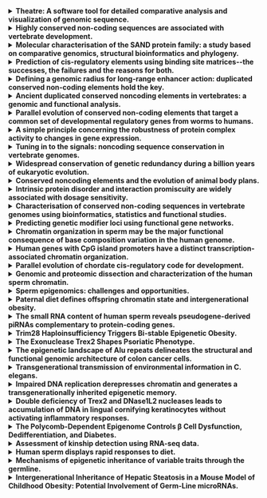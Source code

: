 <details>
<summary><strong>Theatre: A software tool for detailed comparative analysis and visualization of  genomic sequence.</strong></summary>

<br>

**Autores:**<br> Edwards YJ, Carver TJ, Vavouri T, Frith M, Bishop MJ, Elgar G

<br><br>

**Enlaces:**<br>
<a href="https://doi.org/10.1093/nar/gkg501" target="_blank">DOI</a> | <a href="https://pubmed.ncbi.nlm.nih.gov/12824356/" target="_blank">PubMed</a>

<br><br>

**Resumen:**<br> Theatre is a web-based computing system designed for the comparative analysis of  genomic sequences, especially with respect to motifs likely to be involved in the  regulation of gene expression. Theatre is an interface to commonly used sequence  analysis tools and biological sequence databases to determine or predict the  positions of coding regions, repetitive sequences and transcription factor  binding sites in families of DNA sequences. The information is displayed in a  manner that can be easily understood and can reveal patterns that might not  otherwise have been noticed. In addition to web-based output, Theatre can produce  publication quality colour hardcopies showing predicted features in aligned  genomic sequences. A case study using the p53 promoter region of four mammalian  species and two fish species is described. Unlike the mammalian sequences the  promoter regions in fish have not been previously predicted or characterized and  we report the differences in the p53 promoter region of four mammals and that  predicted for two fish species. Theatre can be accessed at  http://www.hgmp.mrc.ac.uk/Registered/Webapp/theatre/.

<br><br>

</details>
<details>
<summary><strong>Highly conserved non-coding sequences are associated with vertebrate development.</strong></summary>

<br>

**Autores:**<br> Woolfe A, Goodson M, Goode DK, Snell P, McEwen GK, Vavouri T, Smith SF, North P, Callaway H, Kelly K, Walter K, Abnizova I, Gilks W, Edwards YJ, Cooke JE, Elgar G

<br><br>

**Enlaces:**<br>
<a href="https://doi.org/10.1371/journal.pbio.0030007" target="_blank">DOI</a> | <a href="https://pubmed.ncbi.nlm.nih.gov/15630479/" target="_blank">PubMed</a>

<br><br>

**Resumen:**<br> In addition to protein coding sequence, the human genome contains a significant  amount of regulatory DNA, the identification of which is proving somewhat  recalcitrant to both in silico and functional methods. An approach that has been  used with some success is comparative sequence analysis, whereby equivalent  genomic regions from different organisms are compared in order to identify both  similarities and differences. In general, similarities in sequence between highly  divergent organisms imply functional constraint. We have used a whole-genome  comparison between humans and the pufferfish, Fugu rubripes, to identify nearly  1,400 highly conserved non-coding sequences. Given the evolutionary divergence  between these species, it is likely that these sequences are found in, and  furthermore are essential to, all vertebrates. Most, and possibly all, of these  sequences are located in and around genes that act as developmental regulators.  Some of these sequences are over 90% identical across more than 500 bases, being  more highly conserved than coding sequence between these two species. Despite  this, we cannot find any similar sequences in invertebrate genomes. In order to  begin to functionally test this set of sequences, we have used a rapid in vivo  assay system using zebrafish embryos that allows tissue-specific enhancer  activity to be identified. Functional data is presented for highly conserved  non-coding sequences associated with four unrelated developmental regulators  (SOX21, PAX6, HLXB9, and SHH), in order to demonstrate the suitability of this  screen to a wide range of genes and expression patterns. Of 25 sequence elements  tested around these four genes, 23 show significant enhancer activity in one or  more tissues. We have identified a set of non-coding sequences that are highly  conserved throughout vertebrates. They are found in clusters across the human  genome, principally around genes that are implicated in the regulation of  development, including many transcription factors. These highly conserved  non-coding sequences are likely to form part of the genomic circuitry that  uniquely defines vertebrate development.

<br><br>

</details>
<details>
<summary><strong>Molecular characterisation of the SAND protein family: a study based on  comparative genomics, structural bioinformatics and phylogeny.</strong></summary>

<br>

**Autores:**<br> Cottage A, Mullan L, Portela MB, Hellen E, Carver T, Patel S, Vavouri T, Elgar G, Edwards YJ

<br><br>

**Enlaces:**<br>
<a href="https://pubmed.ncbi.nlm.nih.gov/15647795/" target="_blank">PubMed</a>

<br><br>

**Resumen:**<br> The activities of vertebrate lysosomes are critical to many essential cellular  processes. The yeast vacuole is analogous to the mammalian lysosome and is used  as a tool to gain insights into vesicle mediated vacuolar/lysosome transport. The  protein SAND, which does not contain a SAND domain (PFAM accession number  PF01342), has recently been shown to function at the tethering/docking stage of  vacuole fusion as a critical component of the vacuole SNARE complex. In this  publication we have identified SAND in diverse eukaryotes, from single celled  organisms such as the yeasts to complex multi-cellular chordates such as mammals.  We have demonstrated subfamily divisions in the SAND proteins and show that in  vertebrates, a duplication event gave rise to two SAND sequences. This  duplication appears to have occurred during early vertebrate evolution and  conceivably with the evolution of lysosomes. Using bioinformatics we predict a  secondary structure, solvent accessibility profile and protein fold for the SAND  proteins and determine conserved sequence motifs, present in all SAND proteins  and those that are specific to subsets. A comprehensive evaluation of yeast and  human functional studies in conjunction with our in silico analysis has  identified potential roles for some of these motifs.

<br><br>

</details>
<details>
<summary><strong>Prediction of cis-regulatory elements using binding site matrices--the successes,  the failures and the reasons for both.</strong></summary>

<br>

**Autores:**<br> Vavouri T, Elgar G

<br><br>

**Enlaces:**<br>
<a href="https://doi.org/10.1016/j.gde.2005.05.002" target="_blank">DOI</a> | <a href="https://pubmed.ncbi.nlm.nih.gov/15950456/" target="_blank">PubMed</a>

<br><br>

**Resumen:**<br> Protein-DNA interactions control many aspects of animal development and cellular  responses to the environment. Although profiling of individual transcription  factor binding sites is not a reliable guide for predicting the position of  cis-regulatory elements in large genomes, modelling the evolution and the  organization of regulatory elements has provided enough information to make some  successful predictions. For vertebrate genomes, the field is limited by the lack  of sufficient experimental data upon which to build reliable models. Nonetheless,  a combination of experimental, computational and comparative data is likely to  reveal aspects of complex regulatory networks in vertebrates, just as it has  already done for simple eukaryotic genomes.

<br><br>

</details>
<details>
<summary><strong>Defining a genomic radius for long-range enhancer action: duplicated conserved  non-coding elements hold the key.</strong></summary>

<br>

**Autores:**<br> Vavouri T, McEwen GK, Woolfe A, Gilks WR, Elgar G

<br><br>

**Enlaces:**<br>
<a href="https://doi.org/10.1016/j.tig.2005.10.005" target="_blank">DOI</a> | <a href="https://pubmed.ncbi.nlm.nih.gov/16290136/" target="_blank">PubMed</a>

<br><br>

**Resumen:**<br> Many conserved non-coding elements (CNEs) in vertebrate genomes have been shown  to function as tissue-specific enhancers. However, the target genes of most CNEs  are unknown. Here we show that the target genes of duplicated CNEs can be  predicted by considering their neighbouring paralogous genes. This enables us to  provide the first systematic estimate of the genomic range for distal  cis-regulatory interactions in the human genome: half of CNEs are >250 kb away  from their associated gene.

<br><br>

</details>
<details>
<summary><strong>Ancient duplicated conserved noncoding elements in vertebrates: a genomic and  functional analysis.</strong></summary>

<br>

**Autores:**<br> McEwen GK, Woolfe A, Goode D, Vavouri T, Callaway H, Elgar G

<br><br>

**Enlaces:**<br>
<a href="https://doi.org/10.1101/gr.4143406" target="_blank">DOI</a> | <a href="https://pubmed.ncbi.nlm.nih.gov/16533910/" target="_blank">PubMed</a>

<br><br>

**Resumen:**<br> Fish-mammal genomic comparisons have proved powerful in identifying conserved  noncoding elements likely to be cis-regulatory in nature, and the majority of  those tested in vivo have been shown to act as tissue-specific enhancers  associated with genes involved in transcriptional regulation of development.  Although most of these elements share little sequence identity to each other, a  small number are remarkably similar and appear to be the product of duplication  events. Here, we searched for duplicated conserved noncoding elements in the  human genome, using comparisons with Fugu to select putative cis-regulatory  sequences. We identified 124 families of duplicated elements, each containing  between two and five members, that are highly conserved within and between  vertebrate genomes. In 74% of cases, we were able to assign a specific set of  paralogous genes with annotation relating to transcriptional regulation and/or  development to each family, thus removing much of the ambiguity in identifying  associated genes. We find that duplicate elements have the potential to  up-regulate reporter gene expression in a tissue-specific manner and that  expression domains often overlap, but are not necessarily identical, between  family members. Over two thirds of the families are conserved in duplicate in  fish and appear to predate the large-scale duplication events thought to have  occurred at the origin of vertebrates. We propose a model whereby gene  duplication and the evolution of cis-regulatory elements can be considered in the  context of increased morphological diversity and the emergence of the modern  vertebrate body plan.

<br><br>

</details>
<details>
<summary><strong>Parallel evolution of conserved non-coding elements that target a common set of  developmental regulatory genes from worms to humans.</strong></summary>

<br>

**Autores:**<br> Vavouri T, Walter K, Gilks WR, Lehner B, Elgar G

<br><br>

**Enlaces:**<br>
<a href="https://doi.org/10.1186/gb-2007-8-2-r15" target="_blank">DOI</a> | <a href="https://pubmed.ncbi.nlm.nih.gov/17274809/" target="_blank">PubMed</a>

<br><br>

**Resumen:**<br> BACKGROUND: The human genome contains thousands of non-coding sequences that are  often more conserved between vertebrate species than protein-coding exons. These  highly conserved non-coding elements (CNEs) are associated with genes that  coordinate development, and have been proposed to act as transcriptional  enhancers. Despite their extreme sequence conservation in vertebrates, sequences  homologous to CNEs have not been identified in invertebrates. RESULTS: Here we  report that nematode genomes contain an alternative set of CNEs that share  sequence characteristics, but not identity, with their vertebrate counterparts.  CNEs thus represent a very unusual class of sequences that are extremely  conserved within specific animal lineages yet are highly divergent between  lineages. Nematode CNEs are also associated with developmental regulatory genes,  and include well-characterized enhancers and transcription factor binding sites,  supporting the proposed function of CNEs as cis-regulatory elements. Most  remarkably, 40 of 156 human CNE-associated genes with invertebrate orthologs are  also associated with CNEs in both worms and flies. CONCLUSION: A core set of  genes that regulate development is associated with CNEs across three animal  groups (worms, flies and vertebrates). We propose that these CNEs reflect the  parallel evolution of alternative enhancers for a common set of developmental  regulatory genes in different animal groups. This 're-wiring' of gene regulatory  networks containing key developmental coordinators was probably a driving force  during the evolution of animal body plans. CNEs may, therefore, represent the  genomic traces of these 'hard-wired' core gene regulatory networks that specify  the development of each alternative animal body plan.

<br><br>

</details>
<details>
<summary><strong>A simple principle concerning the robustness of protein complex activity to  changes in gene expression.</strong></summary>

<br>

**Autores:**<br> Semple JI, Vavouri T, Lehner B

<br><br>

**Enlaces:**<br>
<a href="https://doi.org/10.1186/1752-0509-2-1" target="_blank">DOI</a> | <a href="https://pubmed.ncbi.nlm.nih.gov/18171472/" target="_blank">PubMed</a>

<br><br>

**Resumen:**<br> BACKGROUND: The functions of a eukaryotic cell are largely performed by  multi-subunit protein complexes that act as molecular machines or information  processing modules in cellular networks. An important problem in systems biology  is to understand how, in general, these molecular machines respond to  perturbations. RESULTS: In yeast, genes that inhibit growth when their expression  is reduced are strongly enriched amongst the subunits of multi-subunit protein  complexes. This applies to both the core and peripheral subunits of protein  complexes, and the subunits of each complex normally have the same  loss-of-function phenotypes. In contrast, genes that inhibit growth when their  expression is increased are not enriched amongst the core or peripheral subunits  of protein complexes, and the behaviour of one subunit of a complex is not  predictive for the other subunits with respect to over-expression phenotypes.  CONCLUSION: We propose the principle that the overall activity of a protein  complex is in general robust to an increase, but not to a decrease in the  expression of its subunits. This means that whereas phenotypes resulting from a  decrease in gene expression can be predicted because they cluster on networks of  protein complexes, over-expression phenotypes cannot be predicted in this way. We  discuss the implications of these findings for understanding how cells are  regulated, how they evolve, and how genetic perturbations connect to disease in  humans.

<br><br>

</details>
<details>
<summary><strong>Tuning in to the signals: noncoding sequence conservation in vertebrate genomes.</strong></summary>

<br>

**Autores:**<br> Elgar G, Vavouri T

<br><br>

**Enlaces:**<br>
<a href="https://doi.org/10.1016/j.tig.2008.04.005" target="_blank">DOI</a> | <a href="https://pubmed.ncbi.nlm.nih.gov/18514361/" target="_blank">PubMed</a>

<br><br>

**Resumen:**<br> Aligning and comparing genomic sequences enables the identification of conserved  sequence signatures and can enrich for coding and noncoding functional regions.  In vertebrates, the comparison of human and rodent genomes and the comparison of  evolutionarily distant genomes, such as human and pufferfish, have identified  specific sets of 'ultraconserved' sequence elements associated with the control  of early development. However, is this just the tip of a 'conservation iceberg'  or do these sequences represent a specific class of regulatory element? Studies  on the zebrafish phox2b gene region and the ENCODE project suggest that many  regulatory elements are not highly conserved, posing intriguing questions about  the relationship between noncoding sequence conservation and function and the  evolution of regulatory sequences.

<br><br>

</details>
<details>
<summary><strong>Widespread conservation of genetic redundancy during a billion years of  eukaryotic evolution.</strong></summary>

<br>

**Autores:**<br> Vavouri T, Semple JI, Lehner B

<br><br>

**Enlaces:**<br>
<a href="https://doi.org/10.1016/j.tig.2008.08.005" target="_blank">DOI</a> | <a href="https://pubmed.ncbi.nlm.nih.gov/18786741/" target="_blank">PubMed</a>

<br><br>

**Resumen:**<br> Genetic redundancy means that two genes can perform the same function. Using a  comprehensive phylogenetic analysis, we show here in both Saccharomyces  cerevisiae and Caenorhabditis elegans that genetic redundancy is not just a  transient consequence of gene duplication, but is often an evolutionary stable  state. In multiple examples, genes have retained redundant functions since the  divergence of the animal, plant and fungi kingdoms over a billion years ago. The  stable conservation of genetic redundancy contrasts with the more rapid evolution  of genetic interactions between unrelated genes and can be explained by  theoretical models including a 'piggyback' mechanism in which overlapping  redundant functions are co-selected with nonredundant ones.

<br><br>

</details>
<details>
<summary><strong>Conserved noncoding elements and the evolution of animal body plans.</strong></summary>

<br>

**Autores:**<br> Vavouri T, Lehner B

<br><br>

**Enlaces:**<br>
<a href="https://doi.org/10.1002/bies.200900014" target="_blank">DOI</a> | <a href="https://pubmed.ncbi.nlm.nih.gov/19492354/" target="_blank">PubMed</a>

<br><br>

**Resumen:**<br> The genomes of vertebrates, flies, and nematodes contain highly conserved  noncoding elements (CNEs). CNEs cluster around genes that regulate development,  and where tested, they can act as transcriptional enhancers. Within an animal  group CNEs are the most conserved sequences but between groups they are normally  diverged beyond recognition. Alternative CNEs are, however, associated with an  overlapping set of genes that control development in all animals. Here, we  discuss the evidence that CNEs are part of the core gene regulatory networks  (GRNs) that specify alternative animal body plans. The major animal groups arose  >550 million years ago. We propose that the cis-regulatory inputs identified by  CNEs arose during the "re-wiring" of regulatory interactions that occurred during  early animal evolution. Consequently, different animal groups, with different  core GRNs, contain alternative sets of CNEs. Due to the subsequent stability of  animal body plans, these core regulatory sequences have been evolving in parallel  under strong purifying selection in different animal groups.

<br><br>

</details>
<details>
<summary><strong>Intrinsic protein disorder and interaction promiscuity are widely associated with  dosage sensitivity.</strong></summary>

<br>

**Autores:**<br> Vavouri T, Semple JI, Garcia-Verdugo R, Lehner B

<br><br>

**Enlaces:**<br>
<a href="https://doi.org/10.1016/j.cell.2009.04.029" target="_blank">DOI</a> | <a href="https://pubmed.ncbi.nlm.nih.gov/19596244/" target="_blank">PubMed</a>

<br><br>

**Resumen:**<br> Why are genes harmful when they are overexpressed? By testing possible causes of  overexpression phenotypes in yeast, we identify intrinsic protein disorder as an  important determinant of dosage sensitivity. Disordered regions are prone to make  promiscuous molecular interactions when their concentration is increased, and we  demonstrate that this is the likely cause of pathology when genes are  overexpressed. We validate our findings in two animals, Drosophila melanogaster  and Caenorhabditis elegans. In mice and humans the same properties are strongly  associated with dosage-sensitive oncogenes, such that mass-action-driven  molecular interactions may be a frequent cause of cancer. Dosage-sensitive genes  are tightly regulated at the transcriptional, RNA, and protein levels, which may  serve to prevent harmful increases in protein concentration under physiological  conditions. Mass-action-driven interaction promiscuity is a single theoretical  framework that can be used to understand, predict, and possibly treat the effects  of increased gene expression in evolution and disease.

<br><br>

</details>
<details>
<summary><strong>Characterisation of conserved non-coding sequences in vertebrate genomes using  bioinformatics, statistics and functional studies.</strong></summary>

<br>

**Autores:**<br> Edwards YJ, Walter K, McEwen G, Vavouri T, Kelly KA, Abnizova I, Woolfe A, Goode DK, Goodson M, North P, Snell P, Callaway H, Smith SF, Gilks WR, Cooke JE, Elgar G

<br><br>

**Enlaces:**<br>
<a href="https://doi.org/10.1016/j.cbd.2005.03.001" target="_blank">DOI</a> | <a href="https://pubmed.ncbi.nlm.nih.gov/20483234/" target="_blank">PubMed</a>

<br><br>

**Resumen:**<br> We recently identified approximately 1400 conserved non-coding elements (CNEs)  shared by the genomes of fugu (Takifugu rubripes) and human that appear to be  associated with developmental regulation in vertebrates [Woolfe, A., Goodson, M.,  Goode, D.K., Snell, P., McEwen, G.K., Vavouri, T., Smith, S.F., North, P.,  Callaway, H., Kelly, K., Walter, K., Abnizova, I., Gilks, W., Edwards, Y.J.K.,  Cooke, J.E., Elgar, G., 2005. Highly conserved non-coding sequences are  associated with vertebrate development. PLoS Biol. 3 (1), e7]. This study  encompassed a multi-disciplinary approach using bioinformatics, statistical  methods and functional assays to identify and characterise the CNEs. Using an in  vivo enhancer assay, over 90% of tested CNEs up-regulate tissue-specific GFP  expression. Here we review our group's research in the field of characterising  non-coding sequences conserved in vertebrates. We take this opportunity to  discuss our research in progress and present some results of new and additional  analyses. These include a phylogenomics analysis of CNEs, sequence conservation  patterns in vertebrate CNEs and the distribution of human SNPs in the CNEs. We  highlight the usefulness of the CNE dataset to help correlate genetic variation  in health and disease. We also discuss the functional analysis using the enhancer  assay and the enrichment of predicted transcription factor binding sites for two  CNEs. Public access to the CNEs plus annotation is now possible and is described.  The content of this review was presented by Dr. Y.J.K. Edwards at the TODAI  International Symposium on Functional Genomics of the Pufferfish, Tokyo, Japan,  3-6 November 2004.

<br><br>

</details>
<details>
<summary><strong>Predicting genetic modifier loci using functional gene networks.</strong></summary>

<br>

**Autores:**<br> Lee I, Lehner B, Vavouri T, Shin J, Fraser AG, Marcotte EM

<br><br>

**Enlaces:**<br>
<a href="https://doi.org/10.1101/gr.102749.109" target="_blank">DOI</a> | <a href="https://pubmed.ncbi.nlm.nih.gov/20538624/" target="_blank">PubMed</a>

<br><br>

**Resumen:**<br> Most phenotypes are genetically complex, with contributions from mutations in  many different genes. Mutations in more than one gene can combine synergistically  to cause phenotypic change, and systematic studies in model organisms show that  these genetic interactions are pervasive. However, in human association studies  such nonadditive genetic interactions are very difficult to identify because of a  lack of statistical power--simply put, the number of potential interactions is  too vast. One approach to resolve this is to predict candidate modifier  interactions between loci, and then to specifically test these for associations  with the phenotype. Here, we describe a general method for predicting genetic  interactions based on the use of integrated functional gene networks. We show  that in both Saccharomyces cerevisiae and Caenorhabditis elegans a single  high-coverage, high-quality functional network can successfully predict genetic  modifiers for the majority of genes. For C. elegans we also describe the  construction of a new, improved, and expanded functional network, WormNet 2.  Using this network we demonstrate how it is possible to rapidly expand the number  of modifier loci known for a gene, predicting and validating new genetic  interactions for each of three signal transduction genes. We propose that this  approach, termed network-guided modifier screening, provides a general strategy  for predicting genetic interactions. This work thus suggests that a high-quality  integrated human gene network will provide a powerful resource for modifier locus  discovery in many different diseases.

<br><br>

</details>
<details>
<summary><strong>Chromatin organization in sperm may be the major functional consequence of base  composition variation in the human genome.</strong></summary>

<br>

**Autores:**<br> Vavouri T, Lehner B

<br><br>

**Enlaces:**<br>
<a href="https://doi.org/10.1371/journal.pgen.1002036" target="_blank">DOI</a> | <a href="https://pubmed.ncbi.nlm.nih.gov/21490963/" target="_blank">PubMed</a>

<br><br>

**Resumen:**<br> Chromatin in sperm is different from that in other cells, with most of the genome  packaged by protamines not nucleosomes. Nucleosomes are, however, retained at  some genomic sites, where they have the potential to transmit paternal epigenetic  information. It is not understood how this retention is specified. Here we show  that base composition is the major determinant of nucleosome retention in human  sperm, predicting retention very well in both genic and non-genic regions of the  genome. The retention of nucleosomes at GC-rich sequences with high intrinsic  nucleosome affinity accounts for the previously reported retention at  transcription start sites and at genes that regulate development. It also means  that nucleosomes are retained at the start sites of most housekeeping genes. We  also report a striking link between the retention of nucleosomes in sperm and the  establishment of DNA methylation-free regions in the early embryo. Taken  together, this suggests that paternal nucleosome transmission may facilitate  robust gene regulation in the early embryo. We propose that chromatin  organization in the male germline, rather than in somatic cells, is the major  functional consequence of fine-scale base composition variation in the human  genome. The selective pressure driving base composition evolution in mammals  could, therefore, be the need to transmit paternal epigenetic information to the  zygote.

<br><br>

</details>
<details>
<summary><strong>Human genes with CpG island promoters have a distinct transcription-associated  chromatin organization.</strong></summary>

<br>

**Autores:**<br> Vavouri T, Lehner B

<br><br>

**Enlaces:**<br>
<a href="https://doi.org/10.1186/gb-2012-13-11-r110" target="_blank">DOI</a> | <a href="https://pubmed.ncbi.nlm.nih.gov/23186133/" target="_blank">PubMed</a>

<br><br>

**Resumen:**<br> BACKGROUND: More than 50% of human genes initiate transcription from CpG  dinucleotide-rich regions referred to as CpG islands. These genes show  differences in their patterns of transcription initiation, and have been reported  to have higher levels of some activation-associated chromatin modifications.  RESULTS: Here we report that genes with CpG island promoters have a  characteristic transcription-associated chromatin organization. This signature  includes high levels of the transcription elongation-associated histone  modifications H4K20me1, H2BK5me1 and H3K79me1/2/3 in the 5' end of the gene,  depletion of the activation marks H2AK5ac, H3K14ac and H3K23ac immediately  downstream of the transcription start site (TSS), and characteristic epigenetic  asymmetries around the TSS. The chromosome organization factor CTCF may be bound  upstream of RNA polymerase in most active CpG island promoters, and an unstable  nucleosome at the TSS may be specifically marked by H4K20me3, the first example  of such a modification. H3K36 monomethylation is only detected as enriched in the  bodies of active genes that have CpG island promoters. Finally, as expression  levels increase, peak modification levels of the histone methylations H3K9me1,  H3K4me1, H3K4me2 and H3K27me1 shift further away from the TSS into the gene body.  CONCLUSIONS: These results suggest that active genes with CpG island promoters  have a distinct step-like series of modified nucleosomes after the TSS. The  identity, positioning, shape and relative ordering of transcription-associated  histone modifications differ between genes with and without CpG island promoters.  This supports a model where chromatin organization reflects not only  transcription activity but also the type of promoter in which transcription  initiates.

<br><br>

</details>
<details>
<summary><strong>Parallel evolution of chordate cis-regulatory code for development.</strong></summary>

<br>

**Autores:**<br> Doglio L, Goode DK, Pelleri MC, Pauls S, Frabetti F, Shimeld SM, Vavouri T, Elgar G

<br><br>

**Enlaces:**<br>
<a href="https://doi.org/10.1371/journal.pgen.1003904" target="_blank">DOI</a> | <a href="https://pubmed.ncbi.nlm.nih.gov/24282393/" target="_blank">PubMed</a>

<br><br>

**Resumen:**<br> Urochordates are the closest relatives of vertebrates and at the larval stage,  possess a characteristic bilateral chordate body plan. In vertebrates, the genes  that orchestrate embryonic patterning are in part regulated by highly conserved  non-coding elements (CNEs), yet these elements have not been identified in  urochordate genomes. Consequently the evolution of the cis-regulatory code for  urochordate development remains largely uncharacterised. Here, we use genome-wide  comparisons between C. intestinalis and C. savignyi to identify putative  urochordate cis-regulatory sequences. Ciona conserved non-coding elements  (ciCNEs) are associated with largely the same key regulatory genes as vertebrate  CNEs. Furthermore, some of the tested ciCNEs are able to activate reporter gene  expression in both zebrafish and Ciona embryos, in a pattern that at least  partially overlaps that of the gene they associate with, despite the absence of  sequence identity. We also show that the ability of a ciCNE to up-regulate gene  expression in vertebrate embryos can in some cases be localised to short  sub-sequences, suggesting that functional cross-talk may be defined by small  regions of ancestral regulatory logic, although functional sub-sequences may also  be dispersed across the whole element. We conclude that the structure and  organisation of cis-regulatory modules is very different between vertebrates and  urochordates, reflecting their separate evolutionary histories. However,  functional cross-talk still exists because the same repertoire of transcription  factors has likely guided their parallel evolution, exploiting similar sets of  binding sites but in different combinations.

<br><br>

</details>
<details>
<summary><strong>Genomic and proteomic dissection and characterization of the human sperm  chromatin.</strong></summary>

<br>

**Autores:**<br> Castillo J, Amaral A, Azpiazu R, Vavouri T, Estanyol JM, Ballescà JL, Oliva R

<br><br>

**Enlaces:**<br>
<a href="https://doi.org/10.1093/molehr/gau079" target="_blank">DOI</a> | <a href="https://pubmed.ncbi.nlm.nih.gov/25193639/" target="_blank">PubMed</a>

<br><br>

**Resumen:**<br> The mammalian spermatozoon has a unique chromatin structure where the majority of  DNA is packaged by protamines, while a small fraction (∼8%) remains associated  with nucleosomes. However, the chromatin affinity and repertoire of the  additional proteins constituting the different sperm chromatin fractions have not  yet been explored. To address this we have carried out a genomic and proteomic  characterization of human sperm samples subjected to chromatin fractionation  using either 0.65 M NaCl extraction followed by EcoRI/BamHI DNA restriction  enzyme digestion, or micrococcal nuclease digestion. DNA fractions corresponding  to the nucleosome-packaged DNA were sequenced, confirming an appropriate  dissection of the sperm chromatin. In addition we detected and sequenced a  subnucleosomal particle. Although both fractions were highly enriched at gene  promoters, some sequences were found to be exclusively associated with one of  those. The results of the proteomic analyses demonstrate that there are two  distinct sets of sperm proteins which differ in chromatin affinity. Histone  variants, transcription factors, chromatin-associated and modifying proteins  involved in regulatory roles were identified as weakly attached to the sperm DNA,  whereas proteins with structural roles were identified in the condensed fraction.  Many factors, such as the histone lysine demethylase PHF8 identified for the  first time in the human sperm cell in this study, were identified exclusively in  soluble fraction. Our results provide additional support to the possibility that  all of these factors may constitute additional layers of sperm epigenetic  information or have structural or regulatory roles transmitted by the sperm cell  to the oocyte at fertilization.

<br><br>

</details>
<details>
<summary><strong>Sperm epigenomics: challenges and opportunities.</strong></summary>

<br>

**Autores:**<br> Casas E, Vavouri T

<br><br>

**Enlaces:**<br>
<a href="https://doi.org/10.3389/fgene.2014.00330" target="_blank">DOI</a> | <a href="https://pubmed.ncbi.nlm.nih.gov/25278962/" target="_blank">PubMed</a>

<br><br>

**Resumen:**<br> Sperm is a highly differentiated cell type whose function is to deliver a haploid  genome to the oocyte. The sperm "epigenomes" were traditionally considered to be  insignificant - the sperm is transcriptionally inactive, its genome is packaged  in sperm-specific protamine toroids instead of nucleosomes, and its DNA  methylation profile is erased immediately post-fertilization. Yet, in recent  years there has been an increase in the number of reported cases of apparent  epigenetic inheritance through the male germline, suggesting that the sperm  epigenome may transmit information between generations. At the same time,  technical advances have made the genome-wide profiling of different layers of the  sperm epigenome feasible. As a result, a large number of datasets have been  recently generated and analyzed with the aim to better understand what  non-genetic material is contained within the sperm and whether it has any  function post-fertilization. Here, we provide an overview of the current  knowledge of the sperm epigenomes as well as the challenges in analysing them and  the opportunities in understanding the potential non-genetic carriers of  information in sperm.

<br><br>

</details>
<details>
<summary><strong>Paternal diet defines offspring chromatin state and intergenerational obesity.</strong></summary>

<br>

**Autores:**<br> Öst A, Lempradl A, Casas E, Weigert M, Tiko T, Deniz M, Pantano L, Boenisch U, Itskov PM, Stoeckius M, Ruf M, Rajewsky N, Reuter G, Iovino N, Ribeiro C, Alenius M, Heyne S, Vavouri T, Pospisilik JA

<br><br>

**Enlaces:**<br>
<a href="https://doi.org/10.1016/j.cell.2014.11.005" target="_blank">DOI</a> | <a href="https://pubmed.ncbi.nlm.nih.gov/25480298/" target="_blank">PubMed</a>

<br><br>

**Resumen:**<br> The global rise in obesity has revitalized a search for genetic and epigenetic  factors underlying the disease. We present a Drosophila model of  paternal-diet-induced intergenerational metabolic reprogramming (IGMR) and  identify genes required for its encoding in offspring. Intriguingly, we find that  as little as 2 days of dietary intervention in fathers elicits obesity in  offspring. Paternal sugar acts as a physiological suppressor of variegation,  desilencing chromatin-state-defined domains in both mature sperm and in offspring  embryos. We identify requirements for H3K9/K27me3-dependent reprogramming of  metabolic genes in two distinct germline and zygotic windows. Critically, we find  evidence that a similar system may regulate obesity susceptibility and phenotype  variation in mice and humans. The findings provide insight into the mechanisms  underlying intergenerational metabolic reprogramming and carry profound  implications for our understanding of phenotypic variation and evolution.

<br><br>

</details>
<details>
<summary><strong>The small RNA content of human sperm reveals pseudogene-derived piRNAs  complementary to protein-coding genes.</strong></summary>

<br>

**Autores:**<br> Pantano L, Jodar M, Bak M, Ballescà JL, Tommerup N, Oliva R, Vavouri T

<br><br>

**Enlaces:**<br>
<a href="https://doi.org/10.1261/rna.046482.114" target="_blank">DOI</a> | <a href="https://pubmed.ncbi.nlm.nih.gov/25904136/" target="_blank">PubMed</a>

<br><br>

**Resumen:**<br> At the end of mammalian sperm development, sperm cells expel most of their  cytoplasm and dispose of the majority of their RNA. Yet, hundreds of RNA  molecules remain in mature sperm. The biological significance of the vast  majority of these molecules is unclear. To better understand the processes that  generate sperm small RNAs and what roles they may have, we sequenced and  characterized the small RNA content of sperm samples from two human fertile  individuals. We detected 182 microRNAs, some of which are highly abundant. The  most abundant microRNA in sperm is miR-1246 with predicted targets among  sperm-specific genes. The most abundant class of small noncoding RNAs in sperm  are PIWI-interacting RNAs (piRNAs). Surprisingly, we found that human sperm cells  contain piRNAs processed from pseudogenes. Clusters of piRNAs from human testes  contain pseudogenes transcribed in the antisense strand and processed into small  RNAs. Several human protein-coding genes contain antisense predicted targets of  pseudogene-derived piRNAs in the male germline and these piRNAs are still found  in mature sperm. Our study provides the most extensive data set and annotation of  human sperm small RNAs to date and is a resource for further functional studies  on the roles of sperm small RNAs. In addition, we propose that some of the  pseudogene-derived human piRNAs may regulate expression of their parent gene in  the male germline.

<br><br>

</details>
<details>
<summary><strong>Trim28 Haploinsufficiency Triggers Bi-stable Epigenetic Obesity.</strong></summary>

<br>

**Autores:**<br> Dalgaard K, Landgraf K, Heyne S, Lempradl A, Longinotto J, Gossens K, Ruf M, Orthofer M, Strogantsev R, Selvaraj M, Lu TT, Casas E, Teperino R, Surani MA, Zvetkova I, Rimmington D, Tung YC, Lam B, Larder R, Yeo GS, O'Rahilly S, Vavouri T, Whitelaw E, Penninger JM, Jenuwein T, Cheung CL, Ferguson-Smith AC, Coll AP, Körner A, Pospisilik JA

<br><br>

**Enlaces:**<br>
<a href="https://doi.org/10.1016/j.cell.2015.12.025" target="_blank">DOI</a> | <a href="https://pubmed.ncbi.nlm.nih.gov/26824653/" target="_blank">PubMed</a>

<br><br>

**Resumen:**<br> More than one-half billion people are obese, and despite progress in genetic  research, much of the heritability of obesity remains enigmatic. Here, we  identify a Trim28-dependent network capable of triggering obesity in a  non-Mendelian, "on/off" manner. Trim28(+/D9) mutant mice exhibit a bi-modal  body-weight distribution, with isogenic animals randomly emerging as either  normal or obese and few intermediates. We find that the obese-"on" state is  characterized by reduced expression of an imprinted gene network including Nnat,  Peg3, Cdkn1c, and Plagl1 and that independent targeting of these alleles  recapitulates the stochastic bi-stable disease phenotype. Adipose tissue  transcriptome analyses in children indicate that humans too cluster into distinct  sub-populations, stratifying according to Trim28 expression, transcriptome  organization, and obesity-associated imprinted gene dysregulation. These data  provide evidence of discrete polyphenism in mouse and man and thus carry  important implications for complex trait genetics, evolution, and medicine.

<br><br>

</details>
<details>
<summary><strong>The Exonuclease Trex2 Shapes Psoriatic Phenotype.</strong></summary>

<br>

**Autores:**<br> Manils J, Casas E, Viña-Vilaseca A, López-Cano M, Díez-Villanueva A, Gómez D, Marruecos L, Ferran M, Benito C, Perrino FW, Vavouri T, de Anta JM, Ciruela F, Soler C

<br><br>

**Enlaces:**<br>
<a href="https://doi.org/10.1016/j.jid.2016.05.122" target="_blank">DOI</a> | <a href="https://pubmed.ncbi.nlm.nih.gov/27365293/" target="_blank">PubMed</a>

<br><br>

**Resumen:**<br> Trex2 is a keratinocyte-specific 3'-deoxyribonuclease that participates in the  maintenance of skin homeostasis after DNA damage. Here, we show that this  exonuclease is strongly upregulated in human psoriasis, a hyperproliferative and  inflammatory skin disease. Similarly, the imiquimod (IMQ)- and Il23-induced mouse  psoriasis was associated with a substantial upregulation of Trex2, which was  recruited into fragmented chromatin in keratinocytes that were undergoing  impaired proliferation, differentiation, and cell death, indicating an important  role in DNA processing. Using Trex2 knockout mice, we have found that Trex2  deficiency attenuated IMQ-induced psoriasis-like skin inflammation and enhanced  IMQ-induced parakeratosis. Also, Il23-induced ear swelling was diminished in  Trex2 knockout mice in comparison with wild-type (wt) mice. Transcriptome  analysis identified multiple genes that were deregulated by Trex2 loss after  treatment with IMQ. Specifically, immune response genes and pathways normally  associated with inflammation were downregulated, whereas those related to skin  differentiation and chromatin biology showed increased expression. Interestingly,  Trex2 deficiency led to decreased IMQ-induced keratinocyte death via both cell  autonomous and noncell autonomous mechanisms. Hence, our data indicate that Trex2  acts as a critical factor in the pathogenesis of psoriasis by promoting  keratinocyte apoptosis and enucleation and thereby influencing skin immune  responses.

<br><br>

</details>
<details>
<summary><strong>The epigenetic landscape of Alu repeats delineates the structural and functional  genomic architecture of colon cancer cells.</strong></summary>

<br>

**Autores:**<br> Jordà M, Díez-Villanueva A, Mallona I, Martín B, Lois S, Barrera V, Esteller M, Vavouri T, Peinado MA

<br><br>

**Enlaces:**<br>
<a href="https://doi.org/10.1101/gr.207522.116" target="_blank">DOI</a> | <a href="https://pubmed.ncbi.nlm.nih.gov/27999094/" target="_blank">PubMed</a>

<br><br>

**Resumen:**<br> Cancer cells exhibit multiple epigenetic changes with prominent local DNA  hypermethylation and widespread hypomethylation affecting large chromosomal  domains. Epigenome studies often disregard the study of repeat elements owing to  technical complexity and their undefined role in genome regulation. We have  developed NSUMA (Next-generation Sequencing of UnMethylated Alu), a  cost-effective approach allowing the unambiguous interrogation of DNA methylation  in more than 130,000 individual Alu elements, the most abundant retrotransposon  in the human genome. DNA methylation profiles of Alu repeats have been analyzed  in colon cancers and normal tissues using NSUMA and whole-genome bisulfite  sequencing. Normal cells show a low proportion of unmethylated Alu (1%-4%) that  may increase up to 10-fold in cancer cells. In normal cells, unmethylated Alu  elements tend to locate in the vicinity of functionally rich regions and display  epigenetic features consistent with a direct impact on genome regulation. In  cancer cells, Alu repeats are more resistant to hypomethylation than other  retroelements. Genome segmentation based on high/low rates of Alu hypomethylation  allows the identification of genomic compartments with differential genetic,  epigenetic, and transcriptomic features. Alu hypomethylated regions show low  transcriptional activity, late DNA replication, and its extent is associated with  higher chromosomal instability. Our analysis demonstrates that Alu retroelements  contribute to define the epigenetic landscape of normal and cancer cells and  provides a unique resource on the epigenetic dynamics of a principal, but largely  unexplored, component of the primate genome.

<br><br>

</details>
<details>
<summary><strong>Transgenerational transmission of environmental information in C. elegans.</strong></summary>

<br>

**Autores:**<br> Klosin A, Casas E, Hidalgo-Carcedo C, Vavouri T, Lehner B

<br><br>

**Enlaces:**<br>
<a href="https://doi.org/10.1126/science.aah6412" target="_blank">DOI</a> | <a href="https://pubmed.ncbi.nlm.nih.gov/28428426/" target="_blank">PubMed</a>

<br><br>

**Resumen:**<br> The environment experienced by an animal can sometimes influence gene expression  for one or a few subsequent generations. Here, we report the observation that a  temperature-induced change in expression from a Caenorhabditis elegans  heterochromatic gene array can endure for at least 14 generations. Inheritance is  primarily in cis with the locus, occurs through both oocytes and sperm, and is  associated with altered trimethylation of histone H3 lysine 9 (H3K9me3) before  the onset of zygotic transcription. Expression profiling reveals that  temperature-induced expression from endogenous repressed repeats can also be  inherited for multiple generations. Long-lasting epigenetic memory of  environmental change is therefore possible in this animal.

<br><br>

</details>
<details>
<summary><strong>Impaired DNA replication derepresses chromatin and generates a  transgenerationally inherited epigenetic memory.</strong></summary>

<br>

**Autores:**<br> Klosin A, Reis K, Hidalgo-Carcedo C, Casas E, Vavouri T, Lehner B

<br><br>

**Enlaces:**<br>
<a href="https://doi.org/10.1126/sciadv.1701143" target="_blank">DOI</a> | <a href="https://pubmed.ncbi.nlm.nih.gov/28835928/" target="_blank">PubMed</a>

<br><br>

**Resumen:**<br> Impaired DNA replication is a hallmark of cancer and a cause of genomic  instability. We report that, in addition to causing genetic change, impaired DNA  replication during embryonic development can have major epigenetic consequences  for a genome. In a genome-wide screen, we identified impaired DNA replication as  a cause of increased expression from a repressed transgene in Caenorhabditis  elegans. The acquired expression state behaved as an "epiallele," being inherited  for multiple generations before fully resetting. Derepression was not restricted  to the transgene but was caused by a global reduction in  heterochromatin-associated histone modifications due to the impaired retention of  modified histones on DNA during replication in the early embryo. Impaired DNA  replication during development can therefore globally derepress chromatin,  creating new intergenerationally inherited epigenetic expression states.

<br><br>

</details>
<details>
<summary><strong>Double deficiency of Trex2 and DNase1L2 nucleases leads to accumulation of DNA in  lingual cornifying keratinocytes without activating inflammatory responses.</strong></summary>

<br>

**Autores:**<br> Manils J, Fischer H, Climent J, Casas E, García-Martínez C, Bas J, Sukseree S, Vavouri T, Ciruela F, de Anta JM, Tschachler E, Eckhart L, Soler C

<br><br>

**Enlaces:**<br>
<a href="https://doi.org/10.1038/s41598-017-12308-4" target="_blank">DOI</a> | <a href="https://pubmed.ncbi.nlm.nih.gov/28928425/" target="_blank">PubMed</a>

<br><br>

**Resumen:**<br> The cornification of keratinocytes on the surface of skin and oral epithelia is  associated with the degradation of nuclear DNA. The endonuclease DNase1L2 and the  exonuclease Trex2 are expressed specifically in cornifying keratinocytes.  Deletion of DNase1L2 causes retention of nuclear DNA in the tongue epithelium but  not in the skin. Here we report that lack of Trex2 results in the accumulation of  DNA fragments in the cytoplasm of cornifying lingual keratinocytes and  co-deletion of DNase1L2 and Trex2 causes massive accumulation of DNA fragments  throughout the cornified layers of the tongue epithelium. By contrast,  cornification-associated DNA breakdown was not compromised in the epidermis.  Aberrant retention of DNA in the tongue epithelium was associated neither with  enhanced expression of DNA-driven response genes, such as Ifnb, Irf7 and Cxcl10,  nor with inflammation. Of note, the expression of Tlr9, Aim2 and Tmem173, key DNA  sensor genes, was markedly lower in keratinocytes and keratinocyte-built tissues  than in macrophages and immune tissues, and DNA-driven response genes were not  induced by introduction of DNA in keratinocytes. Altogether, our results indicate  that DNase1L2 and Trex2 cooperate in the breakdown and degradation of DNA during  cornification of lingual keratinocytes and aberrant DNA retention is tolerated in  the oral epithelium.

<br><br>

</details>
<details>
<summary><strong>The Polycomb-Dependent Epigenome Controls β Cell Dysfunction, Dedifferentiation,  and Diabetes.</strong></summary>

<br>

**Autores:**<br> Lu TT, Heyne S, Dror E, Casas E, Leonhardt L, Boenke T, Yang CH, Sagar, Arrigoni L, Dalgaard K, Teperino R, Enders L, Selvaraj M, Ruf M, Raja SJ, Xie H, Boenisch U, Orkin SH, Lynn FC, Hoffman BG, Grün D, Vavouri T, Lempradl AM, Pospisilik JA

<br><br>

**Enlaces:**<br>
<a href="https://doi.org/10.1016/j.cmet.2018.04.013" target="_blank">DOI</a> | <a href="https://pubmed.ncbi.nlm.nih.gov/29754954/" target="_blank">PubMed</a>

<br><br>

**Resumen:**<br> To date, it remains largely unclear to what extent chromatin machinery  contributes to the susceptibility and progression of complex diseases. Here, we  combine deep epigenome mapping with single-cell transcriptomics to mine for  evidence of chromatin dysregulation in type 2 diabetes. We find two  chromatin-state signatures that track β cell dysfunction in mice and humans:  ectopic activation of bivalent Polycomb-silenced domains and loss of expression  at an epigenomically unique class of lineage-defining genes. β cell-specific  Polycomb (Eed/PRC2) loss of function in mice triggers diabetes-mimicking  transcriptional signatures and highly penetrant, hyperglycemia-independent  dedifferentiation, indicating that PRC2 dysregulation contributes to disease. The  work provides novel resources for exploring β cell transcriptional regulation and  identifies PRC2 as necessary for long-term maintenance of β cell identity.  Importantly, the data suggest a two-hit (chromatin and hyperglycemia) model for  loss of β cell identity in diabetes.

<br><br>

</details>
<details>
<summary><strong>Assessment of kinship detection using RNA-seq data.</strong></summary>

<br>

**Autores:**<br> Blay N, Casas E, Galván-Femenía I, Graffelman J, de Cid R, Vavouri T

<br><br>

**Enlaces:**<br>
<a href="https://doi.org/10.1093/nar/gkz776" target="_blank">DOI</a> | <a href="https://pubmed.ncbi.nlm.nih.gov/31501877/" target="_blank">PubMed</a>

<br><br>

**Resumen:**<br> Analysis of RNA sequencing (RNA-seq) data from related individuals is widely used  in clinical and molecular genetics studies. Prediction of kinship from RNA-seq  data would be useful for confirming the expected relationships in family based  studies and for highlighting samples from related individuals in case-control or  population based studies. Currently, reconstruction of pedigrees is largely based  on SNPs or microsatellites, obtained from genotyping arrays, whole genome  sequencing and whole exome sequencing. Potential problems with using RNA-seq data  for kinship detection are the low proportion of the genome that it covers, the  highly skewed coverage of exons of different genes depending on expression level  and allele-specific expression. In this study we assess the use of RNA-seq data  to detect kinship between individuals, through pairwise identity by descent (IBD)  estimates. First, we obtained high quality SNPs after successive filters to  minimize the effects due to allelic imbalance as well as errors in sequencing,  mapping and genotyping. Then, we used these SNPs to calculate pairwise IBD  estimates. By analysing both real and simulated RNA-seq data we show that it is  possible to identify up to second degree relationships using RNA-seq data of even  low to moderate sequencing depth.

<br><br>

</details>
<details>
<summary><strong>Human sperm displays rapid responses to diet.</strong></summary>

<br>

**Autores:**<br> Nätt D, Kugelberg U, Casas E, Nedstrand E, Zalavary S, Henriksson P, Nijm C, Jäderquist J, Sandborg J, Flinke E, Ramesh R, Örkenby L, Appelkvist F, Lingg T, Guzzi N, Bellodi C, Löf M, Vavouri T, Öst A

<br><br>

**Enlaces:**<br>
<a href="https://doi.org/10.1371/journal.pbio.3000559" target="_blank">DOI</a> | <a href="https://pubmed.ncbi.nlm.nih.gov/31877125/" target="_blank">PubMed</a>

<br><br>

**Resumen:**<br> The global rise in obesity and steady decline in sperm quality are two alarming  trends that have emerged during recent decades. In parallel, evidence from model  organisms shows that paternal diet can affect offspring metabolic health in a  process involving sperm tRNA-derived small RNA (tsRNA). Here, we report that  human sperm are acutely sensitive to nutrient flux, both in terms of sperm  motility and changes in sperm tsRNA. Over the course of a 2-week diet  intervention, in which we first introduced a healthy diet followed by a diet rich  in sugar, sperm motility increased and stabilized at high levels. Small RNA-seq  on repeatedly sampled sperm from the same individuals revealed that tsRNAs were  up-regulated by eating a high-sugar diet for just 1 week. Unsupervised clustering  identified two independent pathways for the biogenesis of these tsRNAs: one  involving a novel class of fragments with specific cleavage in the T-loop of  mature nuclear tRNAs and the other exclusively involving mitochondrial tsRNAs.  Mitochondrial involvement was further supported by a similar up-regulation of  mitochondrial rRNA-derived small RNA (rsRNA). Notably, the changes in  sugar-sensitive tsRNA were positively associated with simultaneous changes in  sperm motility and negatively associated with obesity in an independent clinical  cohort. This rapid response to a dietary intervention on tsRNA in human sperm is  attuned with the paternal intergenerational metabolic responses found in model  organisms. More importantly, our findings suggest shared diet-sensitive  mechanisms between sperm motility and the biogenesis of tsRNA, which provide  novel insights about the interplay between nutrition and male reproductive  health.

<br><br>

</details>
<details>
<summary><strong>Mechanisms of epigenetic inheritance of variable traits through the germline.</strong></summary>

<br>

**Autores:**<br> Casas E, Vavouri T

<br><br>

**Enlaces:**<br>
<a href="https://doi.org/10.1530/REP-19-0340" target="_blank">DOI</a> | <a href="https://pubmed.ncbi.nlm.nih.gov/32302967/" target="_blank">PubMed</a>

<br><br>

**Resumen:**<br> During the past half century, evidence for inheritance of variable traits has  accumulated from experiments in plants and animals and epidemiological studies in  humans. Here, we summarize some of the reported cases of epigenetic inheritance  and the proposed mechanisms involved in the transmission of non-genetic  information between generations in plants, nematodes, flies and mammals. It has  long been accepted that information is epigenetically inherited in plants.  Although many questions regarding the underlying mechanisms remain to be  answered, it is now evident that epigenetic mechanisms are also responsible for  the transmission of phenotypes in animals. We highlight similarities and  differences between models and species.

<br><br>

</details>
<details>
<summary><strong>Intergenerational Inheritance of Hepatic Steatosis in a Mouse Model of Childhood  Obesity: Potential Involvement of Germ-Line microRNAs.</strong></summary>

<br>

**Autores:**<br> Ribas-Aulinas F, Ribo S, Casas E, Mourin-Fernandez M, Ramon-Krauel M, Diaz R, Lerin C, Kalko SG, Vavouri T, Jimenez-Chillaron JC

<br><br>

**Enlaces:**<br>
<a href="https://doi.org/10.3390/nu15051241" target="_blank">DOI</a> | <a href="https://pubmed.ncbi.nlm.nih.gov/36904241/" target="_blank">PubMed</a>

<br><br>

**Resumen:**<br> Childhood obesity increases the risk of developing metabolic syndrome later in  life. Moreover, metabolic dysfunction may be inherited into the following  generation through non-genomic mechanisms, with epigenetics as a plausible  candidate. The pathways involved in the development of metabolic dysfunction  across generations in the context of childhood obesity remain largely unexplored.  We have developed a mouse model of early adiposity by reducing litter size at  birth (small litter group, SL: 4 pups/dam; control group, C: 8 pups/dam). Mice  raised in small litters (SL) developed obesity, insulin resistance and hepatic  steatosis with aging. Strikingly, the offspring of SL males (SL-F1) also  developed hepatic steatosis. Paternal transmission of an environmentally induced  phenotype strongly suggests epigenetic inheritance. We analyzed the hepatic  transcriptome in C-F1 and SL-F1 mice to identify pathways involved in the  development of hepatic steatosis. We found that the circadian rhythm and lipid  metabolic process were the ontologies with highest significance in the liver of  SL-F1 mice. We explored whether DNA methylation and small non-coding RNAs might  be involved in mediating intergenerational effects. Sperm DNA methylation was  largely altered in SL mice. However, these changes did not correlate with the  hepatic transcriptome. Next, we analyzed small non-coding RNA content in the  testes of mice from the parental generation. Two miRNAs (miR-457 and miR-201)  appeared differentially expressed in the testes of SL-F0 mice. They are known to  be expressed in mature spermatozoa, but not in oocytes nor early embryos, and  they may regulate the transcription of lipogenic genes, but not clock genes, in  hepatocytes. Hence, they are strong candidates to mediate the inheritance of  adult hepatic steatosis in our murine model. In conclusion, litter size reduction  leads to intergenerational effects through non-genomic mechanisms. In our model,  DNA methylation does not seem to play a role on the circadian rhythm nor lipid  genes. However, at least two paternal miRNAs might influence the expression of a  few lipid-related genes in the first-generation offspring, F1.

<br><br>

</details>
